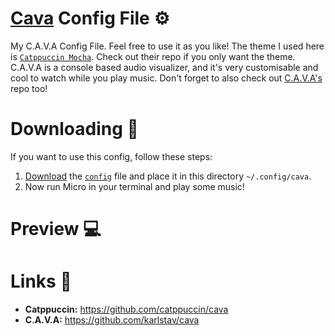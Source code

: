 # [Cava](https://github.com/karlstav/cava) Config File ⚙
My C.A.V.A Config File. Feel free to use it as you like! The theme I used here is [`Catppuccin Mocha`](https://github.com/catppuccin/cava). Check out their repo if you only want the theme. C.A.V.A is a console based audio visualizer, and it's very customisable and cool to watch while you play music. Don't forget to also check out [C.A.V.A's](https://github.com/karlstav/cava) repo too!

# Downloading 🔽
If you want to use this config, follow these steps: <br />
1. [Download](https://github.com/SpyderGamer/Cava-Config-File/releases) the [`config`]() file and place it in this directory `~/.config/cava`.
2. Now run Micro in your terminal and play some music!

# Preview 💻

# Links 🔗
- **Catppuccin:** https://github.com/catppuccin/cava <br />
- **C.A.V.A:** https://github.com/karlstav/cava
